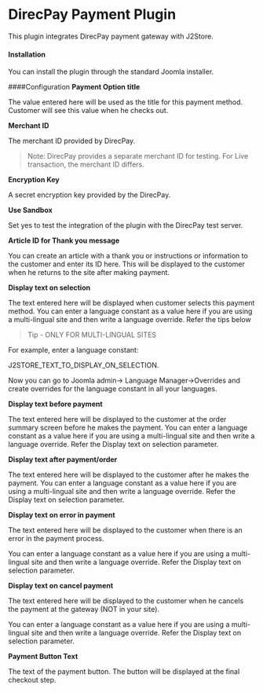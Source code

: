 # DirecPay Payment Plugin

This plugin integrates DirecPay payment gateway with J2Store.

#### Installation
You can install the plugin through the standard Joomla installer.

####Configuration
**Payment Option title**

The value entered here will be used as the title for this payment method. Customer will see this value when he checks out.

**Merchant ID**

The merchant ID provided by DirecPay.
>Note: DirecPay provides a separate merchant ID for testing. For Live transaction, the merchant ID differs.

**Encryption Key**

A secret encryption key provided by the DirecPay.

**Use Sandbox**

Set yes to test the integration of the plugin with the DirecPay test server.

**Article ID for Thank you message**

You can create an article with a thank you or instructions or information to the customer and enter its ID here. This will be displayed to the customer when he returns to the site after making payment.

**Display text on selection**

The text entered here will be displayed when customer selects this payment method. You can enter a language constant as a value here if you are using a multi-lingual site and then write a language override. Refer the tips below

>Tip - ONLY FOR MULTI-LINGUAL SITES

For example, enter a language constant:

J2STORE_TEXT_TO_DISPLAY_ON_SELECTION.

Now you can go to Joomla admin-> Language Manager->Overrides and create overrides for the language constant in all your languages.

**Display text before payment**

The text entered here will be displayed to the customer at the order summary screen before he makes the payment. You can enter a language constant as a value here if you are using a multi-lingual site and then write a language override. Refer the Display text on selection parameter.

**Display text after payment/order**

The text entered here will be displayed to the customer after he makes the payment. You can enter a language constant as a value here if you are using a multi-lingual site and then write a language override. Refer the Display text on selection parameter.

**Display text on error in payment**

The text entered here will be displayed to the customer when there is an error in the payment process.

You can enter a language constant as a value here if you are using a multi-lingual site and then write a language override. Refer the Display text on selection parameter.

**Display text on cancel payment**

The text entered here will be displayed to the customer when he cancels the payment at the gateway (NOT in your site).

You can enter a language constant as a value here if you are using a multi-lingual site and then write a language override. Refer the Display text on selection parameter.

**Payment Button Text**

The text of the payment button. The button will be displayed at the final checkout step.